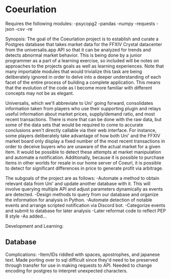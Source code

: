 # Coeurlation 

Requires the following modules:
-psycopg2
-pandas
-numpy
-requests
-json
-csv
-re

Synopsis:
The goal of the Coeurlation project is to establish and curate a Postgres database that takes market data for the FFXIV Crystal datacenter from the universalis.app API so that it can be analyzed for trends and detects abnormal market behavior. This is being done by a junior programmer as a part of a learning exercise, so included will be notes on approaches to the projects goals as well as learning experiences. Note that many importable modules that would trivialize this task are being deliberately ignored in order to delve into a deeper understanding of each facet of the entire process of building a complete application. This means that the evolution of the code as I become more familiar with different concepts may not be as elegant.

Universalis, which we'll abbreviate to Uni' going forward, consolidates information taken from players who use their supporting plugin and relays useful information about market prices, supply/demand ratio, and most recent transactions. There is more that can be done with the raw data, but some of the data sets that would be required to come to accurate conclusions aren't directly callable via their web interface. For instance, some players deliberately take advantage of how both Uni' and the FFXIV market board only display a fixed number of the most recent transactions in order to deceive buyers who are unaware of the actual market for a given item. It would be possible to detect these attempts at market manipulation and automate a notification. Additionally, because it is possible to purchase items in other worlds for resale in our home server of Coeurl, it is possible to detect for significant differences in price to generate profit via arbitrage.

The subgoals of the project are as follows:
-Automate a method to obtain relevant data from Uni' and update another database with it. This will involve querying multiple API and adjust parameters dynamically as events are detected.
-Design methods to query from our database and organize the information for analysis in Python.
-Automate detection of notable events and arrange scripted notification via Discord bot.
-Categorize events and submit to database for later analysis
-Later reformat code to reflect PEP 8 style
-As added...

Development and Learning:
## Database


Complications:
-Item/IDs riddled with spaces, apostrophes, and japanese text. Made porting over to sql difficult since they'd need to be preserved through transfer for use in making requests to API. Needed to change encoding for postgres to interpret unexpected characters.